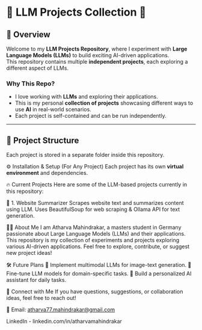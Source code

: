 # 🦙 LLM Projects Collection 🚀

## 📌 Overview
Welcome to my **LLM Projects Repository**, where I experiment with **Large Language Models (LLMs)** to build exciting AI-driven applications.  
This repository contains multiple **independent projects**, each exploring a different aspect of LLMs.

### **Why This Repo?**
- I love working with **LLMs** and exploring their applications.  
- This is my personal **collection of projects** showcasing different ways to use **AI** in real-world scenarios.  
- Each project is self-contained and can be run independently.

---

## 📂 Project Structure
Each project is stored in a separate folder inside this repository.

⚙️ Installation & Setup (For Any Project)
Each project has its own **virtual environment** and dependencies.

🔥 Current Projects
Here are some of the LLM-based projects currently in this repository:

📝 1. Website Summarizer
Scrapes website text and summarizes content using LLM.
Uses BeautifulSoup for web scraping & Ollama API for text generation.

👨‍💻 About Me
I am Atharva Mahindrakar, a masters student in Germany passionate about Large Language Models (LLMs) and their applications.
This repository is my collection of experiments and projects exploring various AI-driven applications.
Feel free to explore, contribute, or suggest new project ideas!

🛠 Future Plans
🔹 Implement multimodal LLMs for image-text generation.
🔹 Fine-tune LLM models for domain-specific tasks.
🔹 Build a personalized AI assistant for daily tasks.

🔗 Connect with Me
If you have questions, suggestions, or collaboration ideas, feel free to reach out!

📩 Email: atharva77.mahindrakar@gmail.com

LinkedIn - linkedin.com/in/atharvamahindrakar

